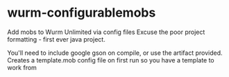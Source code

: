 # wurm-configurablemobs
Add mobs to Wurm Unlimited via config files
Excuse the poor project formatting - first ever java project.

You'll need to include google gson on compile, or use the artifact provided.
Creates a template.mob config file on first run so you have a template to work from